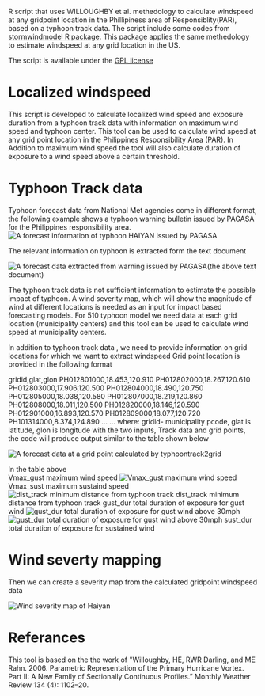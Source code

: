R script that uses WILLOUGHBY et al. methedology to calculate windspeed at any gridpoint location in the Phillipiness area of Responsiblity(PAR), based on a typhoon track data. The script include some codes from [stormwindmodel R package](https://CRAN.R-project.org/package=stormwindmodel). This package applies the same methedology to estimate windspeed at any grid location in the US. 

The script is available under the [GPL license](LICENSE)

# Localized windspeed 
This script is developed to calculate localized wind speed and exposure duration from a typhoon track data with information on maximum wind speed and typhoon center. This tool can be used to calculate wind speed at any grid point location in the Philippines Responsibility Area (PAR).  In Addition to maximum wind speed the tool will also calculate duration of exposure to a wind speed above a certain threshold. 

# Typhoon Track data
Typhoon forecast data from National Met agencies come in different format, the following example shows a typhoon warning bulletin issued by PAGASA for the Philippines responsibility area.  
![A forecast information of typhoon HAIYAN issued by PAGASA](figures/pagasa.png)

The relevant information on typhoon is extracted form the text document 

![A forecast data extracted from warning issued by PAGASA(the above text document)](figures/pagasa2.png)

The typhoon track data is not sufficient information to estimate the possible impact of typhoon. A wind severity map, which will show the magnitude of wind at different locations is needed as an input for impact based forecasting models. For 510 typhoon model we need data at each grid location (municipality centers) and this tool can be used to calculate wind speed at municipality centers.

In addition to typhoon track data , we need to provide information on grid locations for which we want to extract windspeed
Grid point location is provided in the following format 

gridid,glat,glon
 PH012801000,18.453,120.910
 PH012802000,18.267,120.610
 PH012803000,17.906,120.500
 PH012804000,18.490,120.750
 PH012805000,18.038,120.580
 PH012807000,18.219,120.860
 PH012808000,18.011,120.500
 PH012820000,18.146,120.590
 PH012901000,16.893,120.570
 PH012809000,18.077,120.720
 PH101314000,8.374,124.890
...
...
where: gridid- municipality pcode, glat is latitude, glon is longitude 
with the two inputs, Track data and grid points, the code will produce output similar to the table shown below 

![A forecast data at a grid point calculated by typhoontrack2grid](figures/pagasa3.png)

In the table above  
Vmax_gust maximum wind speed
![Vmax_gust maximum wind speed](figures/wind.png)
Vmax_sust maximum sustaind speed
![dist_track minimum distance from typhoon track](figures/track.png)
dist_track minimum distance from typhoon track
gust_dur total duration of exposure for gust wind
![gust_dur total duration of exposure for gust wind above 30mph](figures/exposure1.png)
![gust_dur total duration of exposure for gust wind above 30mph](figures/exposure.png)
sust_dur total duration of exposure for sustained wind 

# Wind severty mapping
Then we can create a severity map from  the calculated gridpoint windspeed data

![Wind severity map of Haiyan](figures/haiyan.JPG)

# Referances

This tool is based on the the work of "Willoughby, HE, RWR Darling, and ME Rahn. 2006. Parametric Representation of the Primary Hurricane Vortex. Part II: A New Family of Sectionally Continuous Profiles.” Monthly Weather Review 134 (4): 1102–20.



